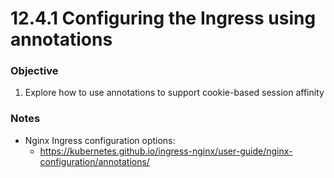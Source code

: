 # 12.4.1 Configuring the Ingress using annotations


### Objective

1. Explore how to use annotations to support cookie-based session affinity

### Notes

* Nginx Ingress configuration options:
	- https://kubernetes.github.io/ingress-nginx/user-guide/nginx-configuration/annotations/
